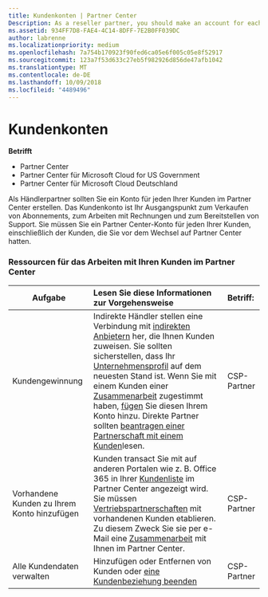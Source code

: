 ```yaml
---
title: Kundenkonten | Partner Center
Description: As a reseller partner, you should make an account for each of your customers in Partner Center. The customer account will be your starting point for selling subscriptions, billing, and providing support.
ms.assetid: 934FF7D8-FAE4-4C14-8DFF-7E2B0FF039DC
author: labrenne
ms.localizationpriority: medium
ms.openlocfilehash: 7a754b170923f90fed6ca05e6f005c05e8f52917
ms.sourcegitcommit: 123a7f53d633c27eb5f982926d856de47afb1042
ms.translationtype: MT
ms.contentlocale: de-DE
ms.lasthandoff: 10/09/2018
ms.locfileid: "4489496"
---
```

# <a name="customer-accounts"></a>Kundenkonten

**Betrifft**

-  Partner Center
-  Partner Center für Microsoft Cloud for US Government
-  Partner Center für Microsoft Cloud Deutschland

Als Händlerpartner sollten Sie ein Konto für jeden Ihrer Kunden im Partner Center erstellen. Das Kundenkonto ist Ihr Ausgangspunkt zum Verkaufen von Abonnements, zum Arbeiten mit Rechnungen und zum Bereitstellen von Support. Sie müssen Sie ein Partner Center-Konto für jeden Ihrer Kunden, einschließlich der Kunden, die Sie vor dem Wechsel auf Partner Center hatten.

### <a name="resources-for-working-with-your-customers-on-the-partner-center"></a>Ressourcen für das Arbeiten mit Ihren Kunden im Partner Center

|**Aufgabe**   |**Lesen Sie diese Informationen zur Vorgehensweise**   |**Betriff:**|
|-----------------|:----------------------------|:--------------|
|Kundengewinnung|Indirekte Händler stellen eine Verbindung mit [indirekten Anbietern](indirect-reseller-tasks-in-partner-center.md) her, die Ihnen Kunden zuweisen. Sie sollten sicherstellen, dass Ihr [Unternehmensprofil](create-a-marketing-profile.md) auf dem neuesten Stand ist. Wenn Sie mit einem Kunden einer [Zusammenarbeit](responding-to-referrals.md) zugestimmt haben, [fügen](add-a-new-customer.md) Sie diesen Ihrem Konto hinzu. Direkte Partner sollten [beantragen einer Partnerschaft mit einem Kunden](request-a-relationship-with-a-customer.md)lesen.|CSP-Partner|
|Vorhandene Kunden zu Ihrem Konto hinzufügen   | Kunden transact Sie mit auf anderen Portalen wie z. B. Office 365 in Ihrer [Kundenliste](see-your-customer-list.md) im Partner Center angezeigt wird. Sie müssen [Vertriebspartnerschaften](indirect-reseller-tasks-in-partner-center.md) mit vorhandenen Kunden etablieren. Zu diesem Zweck Sie sie per e-Mail eine [Zusammenarbeit](responding-to-referrals.md) mit Ihnen im Partner Center.   | CSP-Partner   |
|Alle Kundendaten verwalten   | Hinzufügen oder Entfernen von Kunden oder [eine Kundenbeziehung beenden](remove-a-relationship.md)|   CSP-Partner |